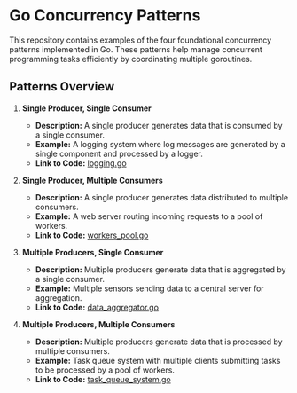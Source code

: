 # Go Concurrency Patterns

This repository contains examples of the four foundational concurrency patterns implemented in Go. These patterns help manage concurrent programming tasks efficiently by coordinating multiple goroutines.

## Patterns Overview

1. **Single Producer, Single Consumer**
   - **Description:** A single producer generates data that is consumed by a single consumer.
   - **Example:** A logging system where log messages are generated by a single component and processed by a logger.
   - **Link to Code:** [logging.go](https://github.com/deepakmehta1/go-lookup/blob/main/concurrency/patterns/logging.go)

2. **Single Producer, Multiple Consumers**
   - **Description:** A single producer generates data distributed to multiple consumers.
   - **Example:** A web server routing incoming requests to a pool of workers.
   - **Link to Code:** [workers_pool.go](https://github.com/deepakmehta1/go-lookup/blob/main/concurrency/patterns/workers_pool.go)

3. **Multiple Producers, Single Consumer**
   - **Description:** Multiple producers generate data that is aggregated by a single consumer.
   - **Example:** Multiple sensors sending data to a central server for aggregation.
   - **Link to Code:** [data_aggregator.go](https://github.com/deepakmehta1/go-lookup/blob/main/concurrency/patterns/data_aggregator.go)

4. **Multiple Producers, Multiple Consumers**
   - **Description:** Multiple producers generate data that is processed by multiple consumers.
   - **Example:** Task queue system with multiple clients submitting tasks to be processed by a pool of workers.
   - **Link to Code:** [task_queue_system.go](https://github.com/deepakmehta1/go-lookup/blob/main/concurrency/patterns/task_queue_system.go)
